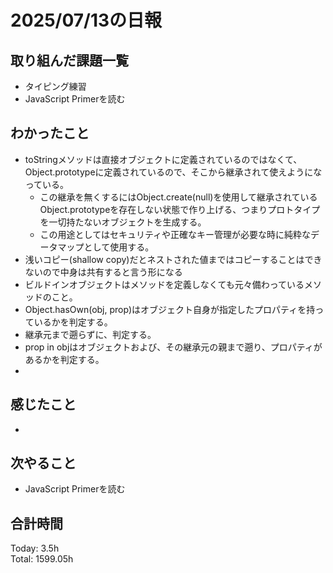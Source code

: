 # 2025/07/13の日報
## 取り組んだ課題一覧
* タイピング練習
* JavaScript Primerを読む
## わかったこと 
* toStringメソッドは直接オブジェクトに定義されているのではなくて、Object.prototypeに定義されているので、そこから継承されて使えようになっている。
  * この継承を無くするにはObject.create(null)を使用して継承されているObject.prototypeを存在しない状態で作り上げる、つまりプロトタイプを一切持たないオブジェクトを生成する。
  *  この用途としてはセキュリティや正確なキー管理が必要な時に純粋なデータマップとして使用する。
*  浅いコピー(shallow copy)だとネストされた値まではコピーすることはできないので中身は共有すると言う形になる
*  ビルドインオブジェクトはメソッドを定義しなくても元々備わっているメソッドのこと。
*  Object.hasOwn(obj, prop)はオブジェクト自身が指定したプロパティを持っているかを判定する。
  * 継承元まで遡らずに、判定する。
  * prop in objはオブジェクトおよび、その継承元の親まで遡り、プロパティがあるかを判定する。
  *       
## 感じたこと
* 
## 次やること
* JavaScript Primerを読む
##  合計時間 
Today: 3.5h<br>
Total: 1599.05h

